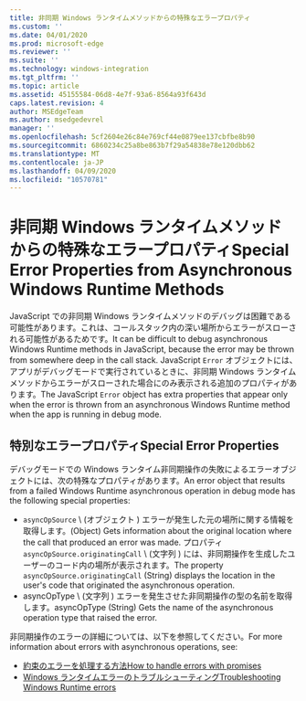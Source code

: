 ```yaml
---
title: 非同期 Windows ランタイムメソッドからの特殊なエラープロパティ
ms.custom: ''
ms.date: 04/01/2020
ms.prod: microsoft-edge
ms.reviewer: ''
ms.suite: ''
ms.technology: windows-integration
ms.tgt_pltfrm: ''
ms.topic: article
ms.assetid: 45155584-06d8-4e7f-93a6-8564a93f643d
caps.latest.revision: 4
author: MSEdgeTeam
ms.author: msedgedevrel
manager: ''
ms.openlocfilehash: 5cf2604e26c84e769cf44e0879ee137cbfbe8b90
ms.sourcegitcommit: 6860234c25a8be863b7f29a54838e78e120dbb62
ms.translationtype: MT
ms.contentlocale: ja-JP
ms.lasthandoff: 04/09/2020
ms.locfileid: "10570781"
---
```

# <span data-ttu-id="ec974-102">非同期 Windows ランタイムメソッドからの特殊なエラープロパティ</span><span class="sxs-lookup"><span data-stu-id="ec974-102">Special Error Properties from Asynchronous Windows Runtime Methods</span></span>  

<span data-ttu-id="ec974-103">JavaScript での非同期 Windows ランタイムメソッドのデバッグは困難である可能性があります。これは、コールスタック内の深い場所からエラーがスローされる可能性があるためです。</span><span class="sxs-lookup"><span data-stu-id="ec974-103">It can be difficult to debug asynchronous Windows Runtime methods in JavaScript, because the error may be thrown from somewhere deep in the call stack.</span></span> <span data-ttu-id="ec974-104">JavaScript `Error` オブジェクトには、アプリがデバッグモードで実行されているときに、非同期 Windows ランタイムメソッドからエラーがスローされた場合にのみ表示される追加のプロパティがあります。</span><span class="sxs-lookup"><span data-stu-id="ec974-104">The JavaScript `Error` object has extra properties that appear only when the error is thrown from an asynchronous Windows Runtime method when the app is running in debug mode.</span></span>  
  
## <span data-ttu-id="ec974-105">特別なエラープロパティ</span><span class="sxs-lookup"><span data-stu-id="ec974-105">Special Error Properties</span></span>  

<span data-ttu-id="ec974-106">デバッグモードでの Windows ランタイム非同期操作の失敗によるエラーオブジェクトには、次の特殊なプロパティがあります。</span><span class="sxs-lookup"><span data-stu-id="ec974-106">An error object that results from a failed Windows Runtime asynchronous operation in debug mode has the following special properties:</span></span>  

*   `asyncOpSource` <span data-ttu-id="ec974-107">\ (オブジェクト \) エラーが発生した元の場所に関する情報を取得します。</span><span class="sxs-lookup"><span data-stu-id="ec974-107">\(Object\) Gets information about the original location where the call that produced an error was made.</span></span> <span data-ttu-id="ec974-108">プロパティ `asyncOpSource.originatingCall` \ (文字列 \) には、非同期操作を生成したユーザーのコード内の場所が表示されます。</span><span class="sxs-lookup"><span data-stu-id="ec974-108">The property `asyncOpSource.originatingCall` \(String\) displays the location in the user's code that originated the asynchronous operation.</span></span>  
*   <span data-ttu-id="ec974-109">asyncOpType \ (文字列 \) エラーを発生させた非同期操作の型の名前を取得します。</span><span class="sxs-lookup"><span data-stu-id="ec974-109">asyncOpType \(String\) Gets the name of the asynchronous operation type that raised the error.</span></span>  
    
<span data-ttu-id="ec974-110">非同期操作のエラーの詳細については、以下を参照してください。</span><span class="sxs-lookup"><span data-stu-id="ec974-110">For more information about errors with asynchronous operations, see:</span></span>  
  
*   [<span data-ttu-id="ec974-111">約束のエラーを処理する方法</span><span class="sxs-lookup"><span data-stu-id="ec974-111">How to handle errors with promises</span></span>][PreviousVersionsWindowsAppsHh700337]  
*   [<span data-ttu-id="ec974-112">Windows ランタイムエラーのトラブルシューティング</span><span class="sxs-lookup"><span data-stu-id="ec974-112">Troubleshooting Windows Runtime errors</span></span>][PreviousVersionsWindowsAppsHh974350]  

<!-- image links -->  

<!-- links -->  

[PreviousVersionsWindowsAppsHh700337]: /previous-versions/windows/apps/hh700337(v=win.10) "約束のエラーを処理する方法 (HTML)"  
[PreviousVersionsWindowsAppsHh974350]: /previous-versions/windows/apps/hh974350(v=win.10) "Windows ランタイムエラー (HTML) のトラブルシューティング"  
